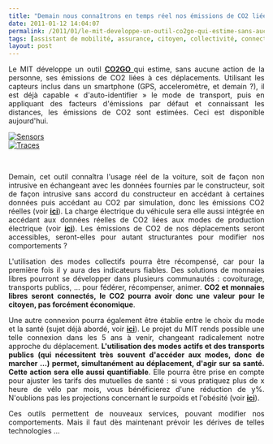 ```yaml
---
title: "Demain nous connaîtrons en temps réel nos émissions de CO2 liées à nos déplacements, et après demain, les mutuelles de santé s'en serviront pour adapter les tarifs"
date: 2011-01-12 14:04:07
permalink: /2011/01/le-mit-developpe-un-outil-co2go-qui-estime-sans-aucune-action-de-la-personne-ses-emissions-de-co2-liees-a-ces-deplacem.html
tags: [assistant de mobilité, assurance, citoyen, collectivité, connectivité, données réelles, internet, marche, obésité, Santé, surveillance, vélo]
layout: post
---
```


<p style="text-align: justify">Le MIT développe un outil <strong><a href="http://senseable.mit.edu/co2go/" target="_blank">CO2GO </a></strong>qui estime, sans aucune action de la personne, ses émissions de CO2 liées à ces déplacements. Utilisant les capteurs inclus dans un smartphone (GPS, acceleromètre, et demain ?), il est déjà capable « d'auto-identifier » le mode de transport, puis en appliquant des facteurs d'émissions par défaut et connaissant les distances, les émissions de CO2 sont estimées. Ceci est disponible aujourd'hui.</p> <p style="text-align: justify"><a href="https://gabrielplassat.github.io/transportsdufutur/wp-content/uploads/sites/6/old/6a0120a66d2ad4970b0147e18099c4970b-800wi.jpg" rel="lightbox"><img alt="Sensors" class="asset  asset-image at-xid-6a0120a66d2ad4970b0147e18099c4970b" src="/wp-content/uploads/sites/6/old/6a0120a66d2ad4970b0147e18099c4970b-320wi.jpg" style="margin-left: auto;margin-right: auto" title="Sensors" /></a> <br /><a href="https://gabrielplassat.github.io/transportsdufutur/wp-content/uploads/sites/6/old/6a0120a66d2ad4970b0148c78a08a7970c-pi.jpg"><img alt="Traces" border="0" class="asset  asset-image at-xid-6a0120a66d2ad4970b0148c78a08a7970c image-full" src="/wp-content/uploads/sites/6/old/6a0120a66d2ad4970b0148c78a08a7970c-800wi.jpg" title="Traces" /></a></p>   <!--more-->     <p style="text-align: justify">Demain, cet outil connaîtra l'usage réel de la voiture, soit de façon non intrusive en échangeant avec les données fournies par le constructeur, soit de façon intrusive sans accord du constructeur en accédant à certaines données puis accédant au CO2 par simulation, donc les émissions CO2 réelles (voir <strong><a href="https://gabrielplassat.github.io/transportsdufutur/2010/01/quand-viendra-lheure-de-la-connaissance-des-emissions-reelles.html" target="_blank">ici</a></strong>). La charge électrique du véhicule sera elle aussi intégrée en accédant aux données réelles de CO2 liées aux modes de production électrique (voir <strong><a href="https://gabrielplassat.github.io/transportsdufutur/2010/10/les-ve-la-gestion-de-la-pointe-les-smart-grids-et-les-hackers.html" target="_blank">ici</a></strong>). Les émissions de CO2 de nos déplacements seront accessibles, seront-elles pour autant structurantes pour modifier nos comportements ?</p> <p style="text-align: justify">L'utilisation des modes collectifs pourra être récompensé, car pour la première fois il y aura des indicateurs fiables. Des solutions de monnaies libres pourront se développer dans plusieurs communautés : covoiturage, transports publics, … pour fédérer, récompenser, animer. <strong>CO2 et monnaies libres seront connectés, le CO2 pourra avoir donc une valeur pour le citoyen, pas forcément économique</strong>.</p> <p style="text-align: justify">Une autre connexion pourra également être établie entre le choix du mode et la santé (sujet déjà abordé, voir <strong><a href="https://gabrielplassat.github.io/transportsdufutur/2009/12/philips-directlife-le-lien-activite-physique-sante.html" target="_blank">ici</a></strong>). Le projet du MIT rends possible une telle connexion dans les 5 ans à venir, changeant radicalement notre approche du déplacement. <strong>L'utilisation des modes actifs et des transports publics (qui nécessitent très souvent d'accéder aux modes, donc de marcher …) permet, simultanément au déplacement, d'agir sur sa santé. Cette action sera elle aussi quantifiable</strong>. Elle pourra être prise en compte pour ajuster les tarifs des mutuelles de santé : si vous pratiquez plus de x heure de vélo par mois, vous bénéficierez d'une réduction de y%. N'oublions pas les projections concernant le surpoids et l'obésité (voir <strong><a href="https://gabrielplassat.github.io/transportsdufutur/2009/11/mobilite-obesite-sante-innovons-vite.html" target="_blank">ici</a></strong>).</p> <p style="text-align: justify">Ces outils permettent de nouveaux services, pouvant modifier nos comportements. Mais il faut dès maintenant prévoir les dérives de telles technologies …</p>
